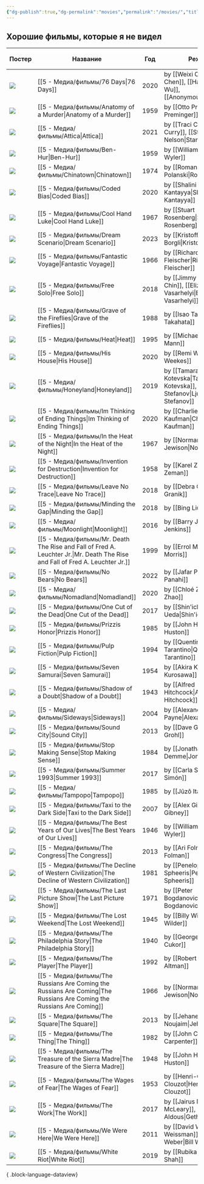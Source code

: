 ```yaml
---
{"dg-publish":true,"dg-permalink":"movies","permalink":"/movies/","title":"Фильмы, что я не видел","contentClasses":"cards cards-cover cards-2-3 table-max maxwidth","tags":["index"]}
---
```


## Хорошие фильмы, которые я не видел
| Постер                                                                                                                                                  | Название                                                                                                                         | Год  | Режиссёр                                                                                | ⭐ IMDB |
| ------------------------------------------------------------------------------------------------------------------------------------------------------- | -------------------------------------------------------------------------------------------------------------------------------- | ---- | --------------------------------------------------------------------------------------- | ------ |
| ![](https://m.media-amazon.com/images/M/MV5BYWJmMGMyNWUtYThiYi00ZjNjLWEzZjAtYjJhNmU2ZTUwNzc4XkEyXkFqcGdeQXVyMTAyMjQ3NzQ1._V1_SX300.jpg)                 | [[5 - Медиа/фильмы/76 Days\|76 Days]]                                                                                         | 2020 | by [[Weixi Chen\|Weixi Chen]], [[Hao Wu\|Hao Wu]], [[Anonymous\|Anonymous]]             | ⭐ 7.1  |
| ![](https://m.media-amazon.com/images/M/MV5BNzIzZTNlZmUtMWY0YS00MjY2LTg2NjUtNTZhMzQ0MTUyMDYxXkEyXkFqcGdeQXVyNjc5NjEzNA@@._V1_SX300.jpg)                 | [[5 - Медиа/фильмы/Anatomy of a Murder\|Anatomy of a Murder]]                                                                 | 1959 | by [[Otto Preminger\|Otto Preminger]]                                                   | ⭐ 8.0  |
| ![](https://m.media-amazon.com/images/M/MV5BMzJjZDQ0YTktMGFmYS00ZjI1LTkwZDQtN2E2NDFmOWMxODk5XkEyXkFqcGdeQXVyOTA3MTMyOTk@._V1_SX300.jpg)                 | [[5 - Медиа/фильмы/Attica\|Attica]]                                                                                           | 2021 | by [[Traci Curry\|Traci Curry]], [[Stanley Nelson\|Stanley Nelson]]                     | ⭐ 7.5  |
| ![](https://m.media-amazon.com/images/M/MV5BNjgxY2JiZDYtZmMwOC00ZmJjLWJmODUtMTNmNWNmYWI5ODkwL2ltYWdlL2ltYWdlXkEyXkFqcGdeQXVyNjc1NTYyMjg@._V1_SX300.jpg) | [[5 - Медиа/фильмы/Ben-Hur\|Ben-Hur]]                                                                                         | 1959 | by [[William Wyler\|William Wyler]]                                                     | ⭐ 8.1  |
| ![](https://m.media-amazon.com/images/M/MV5BMjJkMDZhYzItZTFhMi00ZGI4LThlNTAtZDNlYmEwNjFkNDYzXkEyXkFqcGdeQXVyMjUzOTY1NTc@._V1_SX300.jpg)                 | [[5 - Медиа/фильмы/Chinatown\|Chinatown]]                                                                                     | 1974 | by [[Roman Polanski\|Roman Polanski]]                                                   | ⭐ 8.2  |
| ![](https://m.media-amazon.com/images/M/MV5BNWRlNWViNDEtZTZlMS00YmY5LThjZjctZjdiNDRlMjZlMzY3XkEyXkFqcGdeQXVyODQyNjk3MTQ@._V1_SX300.jpg)                 | [[5 - Медиа/фильмы/Coded Bias\|Coded Bias]]                                                                                   | 2020 | by [[Shalini Kantayya\|Shalini Kantayya]]                                               | ⭐ 6.8  |
| ![](https://m.media-amazon.com/images/M/MV5BNjcwNTQ3Y2EtMjdmZi00ODBhLWFhNzQtOTc3MWU5NTZlMDViXkEyXkFqcGdeQXVyMjUzOTY1NTc@._V1_SX300.jpg)                 | [[5 - Медиа/фильмы/Cool Hand Luke\|Cool Hand Luke]]                                                                           | 1967 | by [[Stuart Rosenberg\|Stuart Rosenberg]]                                               | ⭐ 8.1  |
| ![](https://m.media-amazon.com/images/M/MV5BZDI4MjI1YmYtYzg1Ny00MWQzLWIwNTgtNmFkMWNhYTYzYjdkXkEyXkFqcGdeQXVyMTUzMTg2ODkz._V1_SX300.jpg)                 | [[5 - Медиа/фильмы/Dream Scenario\|Dream Scenario]]                                                                           | 2023 | by [[Kristoffer Borgli\|Kristoffer Borgli]]                                             | ⭐ 7.4  |
| ![](https://m.media-amazon.com/images/M/MV5BZTM3ZmU2MGUtOTIyYi00NTczLTk1ZWQtZTU5MGU1OGM5MzczXkEyXkFqcGdeQXVyMTUzMDUzNTI3._V1_SX300.jpg)                 | [[5 - Медиа/фильмы/Fantastic Voyage\|Fantastic Voyage]]                                                                       | 1966 | by [[Richard Fleischer\|Richard Fleischer]]                                             | ⭐ 6.8  |
| ![](https://m.media-amazon.com/images/M/MV5BMjMwYjcwNWQtNTQ5YS00MzVlLTkxYzMtNDIwZWIxZTE4Zjg2XkEyXkFqcGdeQXVyMTQxNzMzNDI@._V1_SX300.jpg)                 | [[5 - Медиа/фильмы/Free Solo\|Free Solo]]                                                                                     | 2018 | by [[Jimmy Chin\|Jimmy Chin]], [[Elizabeth Chai Vasarhelyi\|Elizabeth Chai Vasarhelyi]] | ⭐ 8.1  |
| ![](https://m.media-amazon.com/images/M/MV5BZmY2NjUzNDQtNTgxNC00M2Q4LTljOWQtMjNjNDBjNWUxNmJlXkEyXkFqcGdeQXVyNTA4NzY1MzY@._V1_SX300.jpg)                 | [[5 - Медиа/фильмы/Grave of the Fireflies\|Grave of the Fireflies]]                                                           | 1988 | by [[Isao Takahata\|Isao Takahata]]                                                     | ⭐ 8.5  |
| ![](https://m.media-amazon.com/images/M/MV5BYjZjNTJlZGUtZTE1Ny00ZDc4LTgwYjUtMzk0NDgwYzZjYTk1XkEyXkFqcGdeQXVyNjU0OTQ0OTY@._V1_SX300.jpg)                 | [[5 - Медиа/фильмы/Heat\|Heat]]                                                                                               | 1995 | by [[Michael Mann\|Michael Mann]]                                                       | ⭐ 8.3  |
| ![](https://m.media-amazon.com/images/M/MV5BODY2NjQzYzYtYTgyMy00M2MxLTgyMWQtZTU1NWZjZWU4ZDc3XkEyXkFqcGdeQXVyNjEwNTM2Mzc@._V1_SX300.jpg)                 | [[5 - Медиа/фильмы/His House\|His House]]                                                                                     | 2020 | by [[Remi Weekes\|Remi Weekes]]                                                         | ⭐ 6.5  |
| ![](https://m.media-amazon.com/images/M/MV5BNzYyNjFmOWEtMzQxMi00MmUwLWE4MmQtZWFhNTRkZTI0MmJmXkEyXkFqcGdeQXVyMjQwMDg0Ng@@._V1_SX300.jpg)                 | [[5 - Медиа/фильмы/Honeyland\|Honeyland]]                                                                                     | 2019 | by [[Tamara Kotevska\|Tamara Kotevska]], [[Ljubomir Stefanov\|Ljubomir Stefanov]]       | ⭐ 8.0  |
| ![](https://m.media-amazon.com/images/M/MV5BNWMyZTA1MTItMzFhOS00NGY5LWJlZDMtMzczZmRjOThkMmViXkEyXkFqcGdeQXVyMjUxMTY3ODM@._V1_SX300.jpg)                 | [[5 - Медиа/фильмы/Im Thinking of Ending Things\|Im Thinking of Ending Things]]                                               | 2020 | by [[Charlie Kaufman\|Charlie Kaufman]]                                                 | ⭐ 6.6  |
| ![](https://m.media-amazon.com/images/M/MV5BZDM1MTM4NGYtZDNjYy00ZDA5LTk4NTctYzg2OTVjZGRiODY3XkEyXkFqcGdeQXVyMTUzMDUzNTI3._V1_SX300.jpg)                 | [[5 - Медиа/фильмы/In the Heat of the Night\|In the Heat of the Night]]                                                       | 1967 | by [[Norman Jewison\|Norman Jewison]]                                                   | ⭐ 7.9  |
| ![](https://m.media-amazon.com/images/M/MV5BYTViZmFlOTEtZDYyZi00MWFhLTg5NjAtNWVjYTgyN2I5MjliXkEyXkFqcGdeQXVyMTA4NDI1NTQx._V1_SX300.jpg)                 | [[5 - Медиа/фильмы/Invention for Destruction\|Invention for Destruction]]                                                     | 1958 | by [[Karel Zeman\|Karel Zeman]]                                                         | ⭐ 7.5  |
| ![](https://m.media-amazon.com/images/M/MV5BMjE3OTI1MTU0OV5BMl5BanBnXkFtZTgwNTg1MzkzNTM@._V1_SX300.jpg)                                                 | [[5 - Медиа/фильмы/Leave No Trace\|Leave No Trace]]                                                                           | 2018 | by [[Debra Granik\|Debra Granik]]                                                       | ⭐ 7.1  |
| ![](https://m.media-amazon.com/images/M/MV5BMDBmMTE5M2MtMjAyNS00NTExLThmYjMtNDkyYTE3YjMyNjhiXkEyXkFqcGdeQXVyMTU4NjM5MDk0._V1_SX300.jpg)                 | [[5 - Медиа/фильмы/Minding the Gap\|Minding the Gap]]                                                                         | 2018 | by [[Bing Liu\|Bing Liu]]                                                               | ⭐ 8.0  |
| ![](https://m.media-amazon.com/images/M/MV5BNzQxNTIyODAxMV5BMl5BanBnXkFtZTgwNzQyMDA3OTE@._V1_SX300.jpg)                                                 | [[5 - Медиа/фильмы/Moonlight\|Moonlight]]                                                                                     | 2016 | by [[Barry Jenkins\|Barry Jenkins]]                                                     | ⭐ 7.4  |
| ![](https://m.media-amazon.com/images/M/MV5BOGEwNjI3N2MtMjQ3Yi00ZDE2LWE2YmMtYzU5YTQ0ODlkMjEzXkEyXkFqcGdeQXVyNTc4Njg5MjA@._V1_SX300.jpg)                 | [[5 - Медиа/фильмы/Mr. Death The Rise and Fall of Fred A. Leuchter Jr.\|Mr. Death The Rise and Fall of Fred A. Leuchter Jr.]] | 1999 | by [[Errol Morris\|Errol Morris]]                                                       | ⭐ 7.5  |
| ![](https://m.media-amazon.com/images/M/MV5BYmY5MWM4OWItZDRhNy00NmFjLWFkNGQtMjQyMmU4YzkwNDIxXkEyXkFqcGdeQXVyNjQyMTI3MTM@._V1_SX300.jpg)                 | [[5 - Медиа/фильмы/No Bears\|No Bears]]                                                                                       | 2022 | by [[Jafar Panahi\|Jafar Panahi]]                                                       | ⭐ 7.3  |
| ![](https://m.media-amazon.com/images/M/MV5BMDRiZWUxNmItNDU5Yy00ODNmLTk0M2ItZjQzZTA5OTJkZjkyXkEyXkFqcGdeQXVyMTkxNjUyNQ@@._V1_SX300.jpg)                 | [[5 - Медиа/фильмы/Nomadland\|Nomadland]]                                                                                     | 2020 | by [[Chloé Zhao\|Chloé Zhao]]                                                           | ⭐ 7.3  |
| ![](https://m.media-amazon.com/images/M/MV5BY2RhNTVhMTEtMzgyNi00NDg1LWIwYjktOTcxNDQyM2ZjNDE1XkEyXkFqcGdeQXVyMTY1NzY2NA@@._V1_SX300.jpg)                 | [[5 - Медиа/фильмы/One Cut of the Dead\|One Cut of the Dead]]                                                                 | 2017 | by [[Shin'ichirô Ueda\|Shin'ichirô Ueda]]                                               | ⭐ 7.6  |
| ![](https://m.media-amazon.com/images/M/MV5BZmVmOGIzNDUtODYwZi00NWI2LTlhOGQtNmU1ZjU2OGFiOTRlXkEyXkFqcGdeQXVyMTAwMzUyOTc@._V1_SX300.jpg)                 | [[5 - Медиа/фильмы/Prizzis Honor\|Prizzis Honor]]                                                                             | 1985 | by [[John Huston\|John Huston]]                                                         | ⭐ 6.7  |
| ![](https://m.media-amazon.com/images/M/MV5BNGNhMDIzZTUtNTBlZi00MTRlLWFjM2ItYzViMjE3YzI5MjljXkEyXkFqcGdeQXVyNzkwMjQ5NzM@._V1_SX300.jpg)                 | [[5 - Медиа/фильмы/Pulp Fiction\|Pulp Fiction]]                                                                               | 1994 | by [[Quentin Tarantino\|Quentin Tarantino]]                                             | ⭐ 8.9  |
| ![](https://m.media-amazon.com/images/M/MV5BNTkwY2I5NWMtMjNlNi00ZThjLWI4NzQtNDI4M2I4OGM1YjAzXkEyXkFqcGdeQXVyNzYxODE3NTQ@._V1_SX300.jpg)                 | [[5 - Медиа/фильмы/Seven Samurai\|Seven Samurai]]                                                                             | 1954 | by [[Akira Kurosawa\|Akira Kurosawa]]                                                   | ⭐ 8.6  |
| ![](https://m.media-amazon.com/images/M/MV5BYzUyOGE2Y2EtYzI2My00MDcxLWFmNzYtYjMzN2NiMmMzMzAzL2ltYWdlL2ltYWdlXkEyXkFqcGdeQXVyNjc1NTYyMjg@._V1_SX300.jpg) | [[5 - Медиа/фильмы/Shadow of a Doubt\|Shadow of a Doubt]]                                                                     | 1943 | by [[Alfred Hitchcock\|Alfred Hitchcock]]                                               | ⭐ 7.8  |
| ![](https://m.media-amazon.com/images/M/MV5BMTU0Mjg3MzkxOV5BMl5BanBnXkFtZTYwNDU1OTY3._V1_SX300.jpg)                                                     | [[5 - Медиа/фильмы/Sideways\|Sideways]]                                                                                       | 2004 | by [[Alexander Payne\|Alexander Payne]]                                                 | ⭐ 7.5  |
| ![](https://m.media-amazon.com/images/M/MV5BMTc4MjkyODg4MF5BMl5BanBnXkFtZTcwNTk1NjM4OA@@._V1_SX300.jpg)                                                 | [[5 - Медиа/фильмы/Sound City\|Sound City]]                                                                                   | 2013 | by [[Dave Grohl\|Dave Grohl]]                                                           | ⭐ 7.8  |
| ![](https://m.media-amazon.com/images/M/MV5BMjE3MjhkM2YtNzg2Yi00ZDdlLWE1MDMtNDUxYmFmMjY3OWZkXkEyXkFqcGdeQXVyMTY5Nzc4MDY@._V1_SX300.jpg)                 | [[5 - Медиа/фильмы/Stop Making Sense\|Stop Making Sense]]                                                                     | 1984 | by [[Jonathan Demme\|Jonathan Demme]]                                                   | ⭐ 8.7  |
| ![](https://m.media-amazon.com/images/M/MV5BMmIxNGFhYzQtYjYxOS00OTc2LTg5N2MtYjVlZGY3NWJlYTVjXkEyXkFqcGdeQXVyMjQ0NzcxNjM@._V1_SX300.jpg)                 | [[5 - Медиа/фильмы/Summer 1993\|Summer 1993]]                                                                                 | 2017 | by [[Carla Simón\|Carla Simón]]                                                         | ⭐ 7.1  |
| ![](https://m.media-amazon.com/images/M/MV5BMGY4NTNkYjctNDBlYS00ODQ2LTlmZWQtNGZjMmZjMjI1NGQxXkEyXkFqcGdeQXVyMTA0MTM5NjI2._V1_SX300.jpg)                 | [[5 - Медиа/фильмы/Tampopo\|Tampopo]]                                                                                         | 1985 | by [[Jûzô Itami\|Jûzô Itami]]                                                           | ⭐ 7.9  |
| ![](https://m.media-amazon.com/images/M/MV5BMTcxNzMxNzA3OF5BMl5BanBnXkFtZTcwODgyMzU1MQ@@._V1_SX300.jpg)                                                 | [[5 - Медиа/фильмы/Taxi to the Dark Side\|Taxi to the Dark Side]]                                                             | 2007 | by [[Alex Gibney\|Alex Gibney]]                                                         | ⭐ 7.5  |
| ![](https://m.media-amazon.com/images/M/MV5BY2RmNTRjYzctODI4Ni00MzQyLWEyNTAtNjU0N2JkMTNhNjJkXkEyXkFqcGdeQXVyNjU0OTQ0OTY@._V1_SX300.jpg)                 | [[5 - Медиа/фильмы/The Best Years of Our Lives\|The Best Years of Our Lives]]                                                 | 1946 | by [[William Wyler\|William Wyler]]                                                     | ⭐ 8.1  |
| ![](https://m.media-amazon.com/images/M/MV5BMjE5MTUzNDk3M15BMl5BanBnXkFtZTgwMTUwNTQ5MTE@._V1_SX300.jpg)                                                 | [[5 - Медиа/фильмы/The Congress\|The Congress]]                                                                               | 2013 | by [[Ari Folman\|Ari Folman]]                                                           | ⭐ 6.4  |
| ![](https://m.media-amazon.com/images/M/MV5BMTkzOTg3MzUxMl5BMl5BanBnXkFtZTcwMDg1OTM2MQ@@._V1_SX300.jpg)                                                 | [[5 - Медиа/фильмы/The Decline of Western Civilization\|The Decline of Western Civilization]]                                 | 1981 | by [[Penelope Spheeris\|Penelope Spheeris]]                                             | ⭐ 7.5  |
| ![](https://m.media-amazon.com/images/M/MV5BZTQ2ZjgzMTItMjk1Mi00NjdlLThmYzQtMDg1MDBmNzFhYmJlXkEyXkFqcGdeQXVyMjUzOTY1NTc@._V1_SX300.jpg)                 | [[5 - Медиа/фильмы/The Last Picture Show\|The Last Picture Show]]                                                             | 1971 | by [[Peter Bogdanovich\|Peter Bogdanovich]]                                             | ⭐ 8.0  |
| ![](https://m.media-amazon.com/images/M/MV5BMTk4NDQ0NjgyNF5BMl5BanBnXkFtZTgwMTE3NTkxMTE@._V1_SX300.jpg)                                                 | [[5 - Медиа/фильмы/The Lost Weekend\|The Lost Weekend]]                                                                       | 1945 | by [[Billy Wilder\|Billy Wilder]]                                                       | ⭐ 7.9  |
| ![](https://m.media-amazon.com/images/M/MV5BYjQ4ZDA4NGMtMTkwYi00NThiLThhZDUtZTEzNTAxOWYyY2E4XkEyXkFqcGdeQXVyMjUxODE0MDY@._V1_SX300.jpg)                 | [[5 - Медиа/фильмы/The Philadelphia Story\|The Philadelphia Story]]                                                           | 1940 | by [[George Cukor\|George Cukor]]                                                       | ⭐ 7.9  |
| ![](https://m.media-amazon.com/images/M/MV5BMjM5MDg0MjU3Ml5BMl5BanBnXkFtZTgwODQ0NjYxMTE@._V1_SX300.jpg)                                                 | [[5 - Медиа/фильмы/The Player\|The Player]]                                                                                   | 1992 | by [[Robert Altman\|Robert Altman]]                                                     | ⭐ 7.5  |
| ![](https://m.media-amazon.com/images/M/MV5BZGNlMzJlNWQtZjk3NC00ZDA5LTg0N2MtOTc2NmJkYmI5MjM1XkEyXkFqcGdeQXVyNjE5MjUyOTM@._V1_SX300.jpg)                 | [[5 - Медиа/фильмы/The Russians Are Coming the Russians Are Coming\|The Russians Are Coming the Russians Are Coming]]         | 1966 | by [[Norman Jewison\|Norman Jewison]]                                                   | ⭐ 7.0  |
| ![](https://m.media-amazon.com/images/M/MV5BMTUxMjkwNzM5M15BMl5BanBnXkFtZTgwOTIxNDQyNDE@._V1_SX300.jpg)                                                 | [[5 - Медиа/фильмы/The Square\|The Square]]                                                                                   | 2013 | by [[Jehane Noujaim\|Jehane Noujaim]]                                                   | ⭐ 8.0  |
| ![](https://m.media-amazon.com/images/M/MV5BNGViZWZmM2EtNGYzZi00ZDAyLTk3ODMtNzIyZTBjN2Y1NmM1XkEyXkFqcGdeQXVyNTAyODkwOQ@@._V1_SX300.jpg)                 | [[5 - Медиа/фильмы/The Thing\|The Thing]]                                                                                     | 1982 | by [[John Carpenter\|John Carpenter]]                                                   | ⭐ 8.2  |
| ![](https://m.media-amazon.com/images/M/MV5BOTJlZWMxYzEtMjlkMS00ODE0LThlM2ItMDI3NGQ2YjhmMzkxXkEyXkFqcGdeQXVyMDI2NDg0NQ@@._V1_SX300.jpg)                 | [[5 - Медиа/фильмы/The Treasure of the Sierra Madre\|The Treasure of the Sierra Madre]]                                       | 1948 | by [[John Huston\|John Huston]]                                                         | ⭐ 8.2  |
| ![](https://m.media-amazon.com/images/M/MV5BZDdkNzMwZmUtY2Q5MS00ZmM2LWJhYjItYTBjMWY0MGM4MDRjXkEyXkFqcGdeQXVyNTA4NzY1MzY@._V1_SX300.jpg)                 | [[5 - Медиа/фильмы/The Wages of Fear\|The Wages of Fear]]                                                                     | 1953 | by [[Henri-Georges Clouzot\|Henri-Georges Clouzot]]                                     | ⭐ 8.2  |
| ![](https://m.media-amazon.com/images/M/MV5BMjI2ZmQxZGEtMzQyNi00NGYyLTk4ODctN2M3Y2FkZTU2MTEyXkEyXkFqcGdeQXVyNzk1Mzg3NTY@._V1_SX300.jpg)                 | [[5 - Медиа/фильмы/The Work\|The Work]]                                                                                       | 2017 | by [[Jairus McLeary\|Jairus McLeary]], [[Gethin Aldous\|Gethin Aldous]]                 | ⭐ 7.8  |
| ![](https://m.media-amazon.com/images/M/MV5BMTQ0NDg0MjM5Nl5BMl5BanBnXkFtZTcwMDk3NTU4Ng@@._V1_SX300.jpg)                                                 | [[5 - Медиа/фильмы/We Were Here\|We Were Here]]                                                                               | 2011 | by [[David Weissman\|David Weissman]], [[Bill Weber\|Bill Weber]]                       | ⭐ 7.9  |
| ![](https://m.media-amazon.com/images/M/MV5BMTFjNzI5NzUtNTgxNS00MzIyLWI0MjEtMDYzYzEwZjJmZjg1XkEyXkFqcGdeQXVyMTkxNjUyNQ@@._V1_SX300.jpg)                 | [[5 - Медиа/фильмы/White Riot\|White Riot]]                                                                                   | 2019 | by [[Rubika Shah\|Rubika Shah]]                                                         | ⭐ 7.2  |

{ .block-language-dataview}
